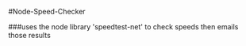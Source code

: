 #Node-Speed-Checker

###uses the node library 'speedtest-net' to check speeds then emails those results
